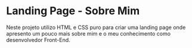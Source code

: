 # Landing Page - Sobre Mim

Neste projeto utilizo HTML e CSS puro para criar uma landing page onde apresento um pouco mais sobre mim e o meu conhecimento como desenvolvedor Front-End.